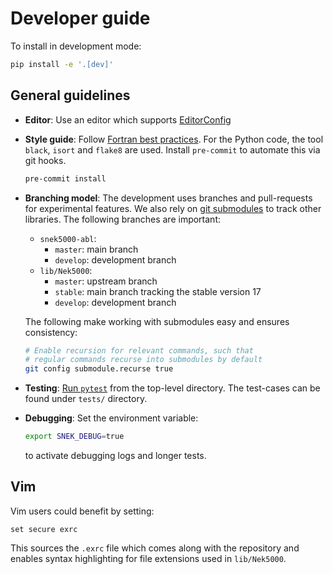 # Developer guide

To install in development mode:

```sh
pip install -e '.[dev]'
```

## General guidelines

* **Editor**: Use an editor which supports [EditorConfig](http://editorconfig.org/)
* **Style guide**: Follow [Fortran best
  practices](https://www.fortran90.org/src/best-practices.html). For the Python
  code, the tool `black`, `isort` and `flake8` are used. Install `pre-commit`
  to automate this via git hooks.

  ```sh
  pre-commit install
  ```

* **Branching model**: The development uses branches and pull-requests for experimental features. We
  also rely on [git submodules](https://www.git-scm.com/docs/git-submodule) to
  track other libraries. The following branches are important:

  * `snek5000-abl`:
    * `master`: main branch
    * `develop`: development branch
  * `lib/Nek5000`:
    * `master`: upstream branch
    * `stable`: main branch tracking the stable version 17
    * `develop`: development branch

  The following make working with submodules easy and ensures consistency:
  ```sh
  # Enable recursion for relevant commands, such that
  # regular commands recurse into submodules by default
  git config submodule.recurse true
  ```

* **Testing**: [Run `pytest`](https://pytest.readthedocs.io/) from the
  top-level directory. The test-cases can be found under `tests/` directory.
* **Debugging**: Set the environment variable:
  ```bash
  export SNEK_DEBUG=true
  ```
  to activate debugging logs and longer tests.

## Vim

Vim users could benefit by setting:
```vim
set secure exrc
```
This sources the `.exrc` file which comes along with the repository and
enables syntax highlighting for file extensions used in `lib/Nek5000`.
